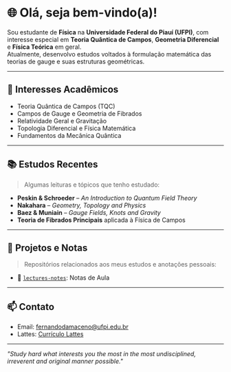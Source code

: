 # :globe_with_meridians: Olá, seja bem-vindo(a)!

Sou estudante de **Física** na **Universidade Federal do Piauí (UFPI)**, com interesse especial em **Teoria Quântica de Campos**, **Geometria Diferencial** e **Física Teórica** em geral.  
Atualmente, desenvolvo estudos voltados à formulação matemática das teorias de gauge e suas estruturas geométricas.

---

## 🧠 Interesses Acadêmicos

- Teoria Quântica de Campos (TQC)
- Campos de Gauge e Geometria de Fibrados
- Relatividade Geral e Gravitação
- Topologia Diferencial e Física Matemática
- Fundamentos da Mecânica Quântica

---

## 📚 Estudos Recentes

> Algumas leituras e tópicos que tenho estudado:

- **Peskin & Schroeder** – *An Introduction to Quantum Field Theory*
- **Nakahara** – *Geometry, Topology and Physics*
- **Baez & Muniain** – *Gauge Fields, Knots and Gravity*
- **Teoria de Fibrados Principais** aplicada à Física de Campos

---

## 🔬 Projetos e Notas

> Repositórios relacionados aos meus estudos e anotações pessoais:

<!-- - 📘 [`qft-notes`](https://github.com/seu-usuario/qft-notes): Anotações em Teoria Quântica de Campos
- 🌐 [`gauge-geometry`](https://github.com/seu-usuario/gauge-geometry): Estudo de campos de gauge com abordagem geométrica
- ✍️ [`latex-notes`](https://github.com/seu-usuario/latex-notes): Compilado de anotações acadêmicas em LaTeX -->
- :notebook: [`lectures-notes`](https://github.com/ferhdamasceno/lectures-notes): Notas de Aula
---

## 📫 Contato

- Email: fernandodamaceno@ufpi.edu.br  
- Lattes: [Currículo Lattes](https://lattes.cnpq.br/8846392425401204)

---

_"Study hard what interests you the most in the most undisciplined, irreverent and
original manner possible."_ 
